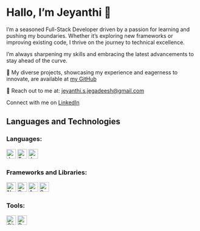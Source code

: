 # Hallo, I’m Jeyanthi 👋

I’m a seasoned Full-Stack Developer driven by a passion for learning and pushing my boundaries. Whether it’s exploring new frameworks or improving existing code, I thrive on the journey to technical excellence.

I’m always sharpening my skills and embracing the latest advancements to stay ahead of the curve.

💼 My diverse projects, showcasing my experience and eagerness to innovate, are available at [my GitHub](https://github.com/jeyanthi-jegadeesh)

📩 Reach out to me at: jeyanthi.s.jegadeesh@gmail.com

Connect with me on [LinkedIn](https://www.linkedin.com/in/jeyanthi-jegadeesh/)

## Languages and Technologies

### Languages:
<p>
  <img src="https://img.shields.io/badge/-JavaScript-F7DF1E?logo=javascript&logoColor=black" alt="JavaScript" height="25">
  <img src="https://img.shields.io/badge/-TypeScript-3178C6?logo=typescript&logoColor=white" alt="TypeScript" height="25">
  <img src="https://img.shields.io/badge/-Java-3776AB?logo=java&logoColor=white" alt="Java" height="25">
</p>

### Frameworks and Libraries:
<p>
  <img src="https://img.shields.io/badge/-Node.js-339933?logo=node.js&logoColor=white" alt="Node.js" height="25">
  <img src="https://img.shields.io/badge/-React-61DAFB?logo=react&logoColor=black" alt="React" height="25">
  <img src="https://img.shields.io/badge/-Angular-DD0031?logo=angular&logoColor=white" alt="Angular" height="25">
  <img src="https://img.shields.io/badge/-Spring%20Boot-6DB33F?logo=spring-boot&logoColor=white" alt="Spring Boot" height="25">
</p>

### Tools:
<p>
  <img src="https://img.shields.io/badge/-Git-F05032?logo=git&logoColor=white" alt="Git" height="25">
  <img src="https://img.shields.io/badge/-Docker-2496ED?logo=docker&logoColor=white" alt="Docker" height="25">
</p>
